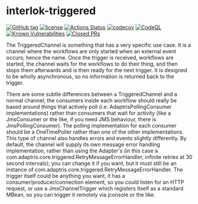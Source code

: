 # interlok-triggered

[![GitHub tag](https://img.shields.io/github/tag/adaptris/interlok-triggered.svg)](https://github.com/adaptris/interlok-triggered/tags)
[![license](https://img.shields.io/github/license/adaptris/interlok-triggered.svg)](https://github.com/adaptris/interlok-triggered/blob/develop/LICENSE)
[![Actions Status](https://github.com/adaptris/interlok-triggered/actions/workflows/gradle-publish.yml/badge.svg)](https://github.com/adaptris/interlok-triggered/actions)
[![codecov](https://codecov.io/gh/adaptris/interlok-triggered/branch/develop/graph/badge.svg)](https://codecov.io/gh/adaptris/interlok-triggered)
[![CodeQL](https://github.com/adaptris/interlok-triggered/workflows/CodeQL/badge.svg)](https://github.com/adaptris/interlok-triggered/security/code-scanning)
[![Known Vulnerabilities](https://snyk.io/test/github/adaptris/interlok-triggered/badge.svg?targetFile=build.gradle)](https://snyk.io/test/github/adaptris/interlok-triggered?targetFile=build.gradle)
[![Closed PRs](https://img.shields.io/github/issues-pr-closed/adaptris/interlok-triggered)](https://github.com/adaptris/interlok-triggered/pulls?q=is%3Apr+is%3Aclosed)

The TriggeredChannel is something that has a very specific use case. It is a channel where the workflows are only started when an external event occurs; hence the name. Once the trigger is received, workflows are started, the channel waits for the workflows to do their thing, and then stops them afterwards and is then ready for the next trigger. It is designed to be wholly asynchronous, so no information is returned back to the trigger.

There are some subtle differences between a TriggeredChannel and a normal channel; the consumers inside each workflow should really be based around things that actively poll (i.e. AdaptrisPollingConsumer implementations) rather than consumers that wait for activity (like a JmsConsumer or the like, if you need JMS behaviour, there is JmsPollingConsumer). The polling implementation for each consumer should be a OneTimePoller rather than one of the other implementations. This type of channel also handles errors and events slightly differently. By default, the channel will supply its own message error handling implementation, rather than using the Adapter's (in this case a com.adaptris.core.triggered.RetryMessageErrorHandler, infinite retries at 30 second intervals); you can change it if you want, but it must still be an instance of com.adaptris.core.triggered.RetryMessageErrorHandler. The trigger itself could be anything you want, it has a consumer/producer/connection element, so you could listen for an HTTP request, or use a JmxChannelTrigger which registers itself as a standard MBean, so you can trigger it remotely via jconsole or the like.
